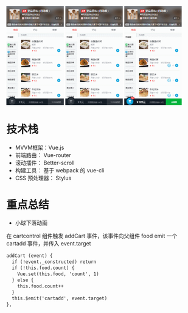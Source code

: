 <img src='readme/vue1.gif' width="30%"> <img src='readme/vue2.gif' width="30%"> <img src='readme/vue3.gif' width="30%">
# 技术栈
* MVVM框架：Vue.js
* 前端路由： Vue-router
* 滚动插件： Better-scroll
* 构建工具： 基于 webpack 的 vue-cli
* CSS 预处理器： Stylus
# 重点总结
* 小球下落动画

在 cartcontrol 组件触发 addCart 事件，该事件向父组件 food emit 一个 cartadd 事件，并传入 event.target
    
    addCart (event) {
      if (!event._constructed) return
      if (!this.food.count) {
        Vue.set(this.food, 'count', 1)
      } else {
        this.food.count++
      }
      this.$emit('cartadd', event.target)
    },
    
